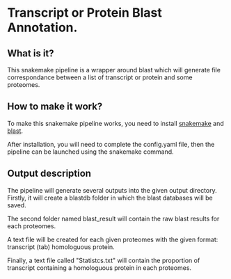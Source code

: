 # Transcript or Protein Blast Annotation.

## What is it?

This snakemake pipeline is a wrapper around blast which will generate file correspondance between a list of transcript or protein and some proteomes.

## How to make it work?

To make this snakemake pipeline works, you need to install [snakemake](https://snakemake.readthedocs.io/en/stable/) and [blast](https://blast.ncbi.nlm.nih.gov/Blast.cgi?CMD=Web&PAGE_TYPE=BlastDocs&DOC_TYPE=Download).

After installation, you will need to complete the config.yaml file, then the pipeline can be launched using the snakemake command.

## Output description

The pipeline will generate several outputs into the given output directory. Firstly, it will create a blastdb folder in which the blast databases will be saved.

The second folder named blast_result will contain the raw blast results for each proteomes.

A text file will be created for each given proteomes with the given format: transcript (tab) homologuous protein.

Finally, a text file called "Statistcs.txt" will contain the proportion of transcript containing a homologuous protein in each proteomes.